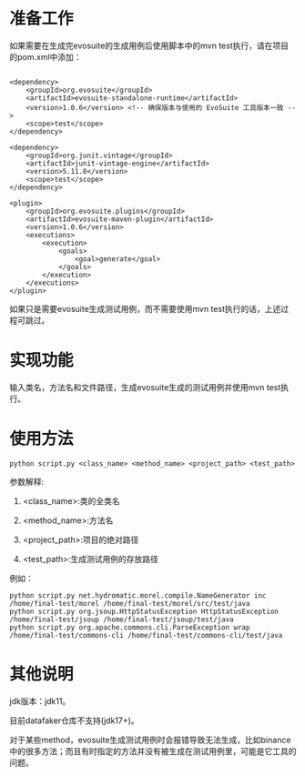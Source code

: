 # 准备工作
如果需要在生成完evosuite的生成用例后使用脚本中的mvn test执行，请在项目的pom.xml中添加：
```

<dependency>
    <groupId>org.evosuite</groupId>
    <artifactId>evosuite-standalone-runtime</artifactId>
    <version>1.0.6</version> <!-- 确保版本与使用的 EvoSuite 工具版本一致 -->
    <scope>test</scope>
</dependency>

<dependency>
    <groupId>org.junit.vintage</groupId>
    <artifactId>junit-vintage-engine</artifactId>
    <version>5.11.0</version>
    <scope>test</scope>
</dependency>

<plugin>
    <groupId>org.evosuite.plugins</groupId>
    <artifactId>evosuite-maven-plugin</artifactId>
    <version>1.0.6</version>
    <executions>
        <execution>
            <goals>
                <goal>generate</goal>
            </goals>
        </execution>
    </executions>
</plugin>
```
如果只是需要evosuite生成测试用例，而不需要使用mvn test执行的话，上述过程可跳过。

# 实现功能
输入类名，方法名和文件路径，生成evosuite生成的测试用例并使用mvn test执行。

# 使用方法
```
python script.py <class_name> <method_name> <project_path> <test_path>
```
参数解释:
1. <class_name>:类的全类名

2. <method_name>:方法名

3. <project_path>:项目的绝对路径

4. <test_path>:生成测试用例的存放路径

例如：
```
python script.py net.hydromatic.morel.compile.NameGenerator inc /home/final-test/morel /home/final-test/morel/src/test/java
python script.py org.jsoup.HttpStatusException HttpStatusException /home/final-test/jsoup /home/final-test/jsoup/test/java
python script.py org.apache.commons.cli.ParseException wrap /home/final-test/commons-cli /home/final-test/commons-cli/test/java
```

# 其他说明
jdk版本：jdk11。

目前datafaker仓库不支持(jdk17+)。

对于某些method，evosuite生成测试用例时会报错导致无法生成，比如binance中的很多方法；而且有时指定的方法并没有被生成在测试用例里，可能是它工具的问题。

